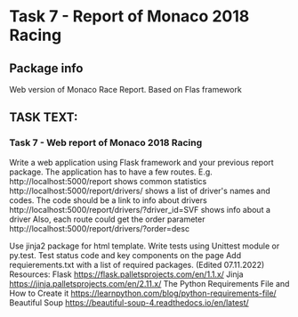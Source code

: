 # Task 7 - Report of Monaco 2018 Racing

## Package info
Web version of Monaco Race Report.  Based on Flas framework 


##  TASK TEXT:
### Task 7 - Web report of Monaco 2018 Racing
Write a web application using Flask framework and your previous report package.
The application has to have a few routes. E.g.
http://localhost:5000/report shows common statistics
http://localhost:5000/report/drivers/  shows a list of driver's names and codes. The code should be a link to info about drivers
http://localhost:5000/report/drivers/?driver_id=SVF shows info about a driver
Also, each route could get the order parameter
http://localhost:5000/report/drivers/?order=desc

Use jinja2 package for html template.
Write tests using Unittest module or py.test. Test status code and key components on the page
Add requierements.txt with a list of required packages. (Edited 07.11.2022)
Resources:
Flask https://flask.palletsprojects.com/en/1.1.x/
Jinja https://jinja.palletsprojects.com/en/2.11.x/
The Python Requirements File and How to Create it  https://learnpython.com/blog/python-requirements-file/
Beautiful Soup https://beautiful-soup-4.readthedocs.io/en/latest/
